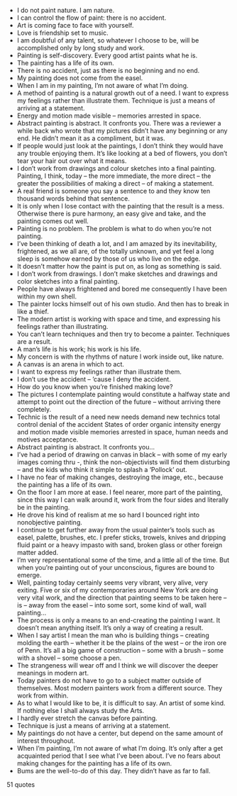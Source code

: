  - I do not paint nature. I am nature.
 - I can control the flow of paint: there is no accident.
 - Art is coming face to face with yourself.
 - Love is friendship set to music.
 - I am doubtful of any talent, so whatever I choose to be, will be accomplished only by long study and work.
 - Painting is self-discovery. Every good artist paints what he is.
 - The painting has a life of its own.
 - There is no accident, just as there is no beginning and no end.
 - My painting does not come from the easel.
 - When I am in my painting, I’m not aware of what I’m doing.
 - A method of painting is a natural growth out of a need. I want to express my feelings rather than illustrate them. Technique is just a means of arriving at a statement.
 - Energy and motion made visible – memories arrested in space.
 - Abstract painting is abstract. It confronts you. There was a reviewer a while back who wrote that my pictures didn’t have any beginning or any end. He didn’t mean it as a compliment, but it was.
 - If people would just look at the paintings, I don’t think they would have any trouble enjoying them. It’s like looking at a bed of flowers, you don’t tear your hair out over what it means.
 - I don’t work from drawings and colour sketches into a final painting. Painting, I think, today – the more immediate, the more direct – the greater the possibilities of making a direct – of making a statement.
 - A real friend is someone you say a sentence to and they know ten thousand words behind that sentence.
 - It is only when I lose contact with the painting that the result is a mess. Otherwise there is pure harmony, an easy give and take, and the painting comes out well.
 - Painting is no problem. The problem is what to do when you’re not painting.
 - I’ve been thinking of death a lot, and I am amazed by its inevitability, frightened, as we all are, of the totally unknown, and yet feel a long sleep is somehow earned by those of us who live on the edge.
 - It doesn’t matter how the paint is put on, as long as something is said.
 - I don’t work from drawings. I don’t make sketches and drawings and color sketches into a final painting.
 - People have always frightened and bored me consequently I have been within my own shell.
 - The painter locks himself out of his own studio. And then has to break in like a thief.
 - The modern artist is working with space and time, and expressing his feelings rather than illustrating.
 - You can’t learn techniques and then try to become a painter. Techniques are a result.
 - A man’s life is his work; his work is his life.
 - My concern is with the rhythms of nature I work inside out, like nature.
 - A canvas is an arena in which to act.
 - I want to express my feelings rather than illustrate them.
 - I don’t use the accident – ’cause I deny the accident.
 - How do you know when you’re finished making love?
 - The pictures I contemplate painting would constitute a halfway state and attempt to point out the direction of the future – without arriving there completely.
 - Technic is the result of a need new needs demand new technics total control denial of the accident States of order organic intensity energy and motion made visible memories arrested in space, human needs and motives acceptance.
 - Abstract painting is abstract. It confronts you...
 - I’ve had a period of drawing on canvas in black – with some of my early images coming thru -, think the non-objectivists will find them disturbing – and the kids who think it simple to splash a ‘Pollock’ out.
 - I have no fear of making changes, destroying the image, etc., because the painting has a life of its own.
 - On the floor I am more at ease. I feel nearer, more part of the painting, since this way I can walk around it, work from the four sides and literally be in the painting.
 - He drove his kind of realism at me so hard I bounced right into nonobjective painting.
 - I continue to get further away from the usual painter’s tools such as easel, palette, brushes, etc. I prefer sticks, trowels, knives and dripping fluid paint or a heavy impasto with sand, broken glass or other foreign matter added.
 - I’m very representational some of the time, and a little all of the time. But when you’re painting out of your unconscious, figures are bound to emerge.
 - Well, painting today certainly seems very vibrant, very alive, very exiting. Five or six of my contemporaries around New York are doing very vital work, and the direction that painting seems to be taken here – is – away from the easel – into some sort, some kind of wall, wall painting...
 - The process is only a means to an end-creating the painting I want. It doesn’t mean anything itself. It’s only a way of creating a result.
 - When I say artist I mean the man who is building things – creating molding the earth – whether it be the plains of the west – or the iron ore of Penn. It’s all a big game of construction – some with a brush – some with a shovel – some choose a pen.
 - The strangeness will wear off and I think we will discover the deeper meanings in modern art.
 - Today painters do not have to go to a subject matter outside of themselves. Most modern painters work from a different source. They work from within.
 - As to what I would like to be, it is difficult to say. An artist of some kind. If nothing else I shall always study the Arts.
 - I hardly ever stretch the canvas before painting.
 - Technique is just a means of arriving at a statement.
 - My paintings do not have a center, but depend on the same amount of interest throughout.
 - When I’m painting, I’m not aware of what I’m doing. It’s only after a get acquainted period that I see what I’ve been about. I’ve no fears about making changes for the painting has a life of its own.
 - Bums are the well-to-do of this day. They didn’t have as far to fall.

51 quotes